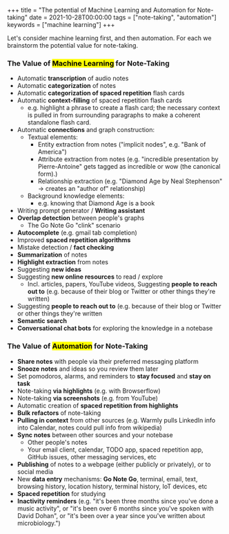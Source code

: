 +++
title = "The potential of Machine Learning and Automation for Note-taking"
date = 2021-10-28T00:00:00
tags = ["note-taking", "automation"]
keywords = ["machine learning"]
+++

Let's consider machine learning first, and then automation. For each we brainstorm the potential value for note-taking.

### The Value of <mark>Machine Learning</mark> for Note-Taking

- Automatic **transcription** of audio notes
- Automatic **categorization** of notes
- Automatic **categorization of spaced repetition** flash cards
- Automatic **context-filling** of spaced repetition flash cards
    - e.g. highlight a phrase to create a flash card; the necessary context is pulled in from surrounding paragraphs to make a coherent standalone flash card.
- Automatic **connections** and graph construction:
    - Textual elements:
        - Entity extraction from notes ("implicit nodes", e.g. "Bank of America")
        - Attribute extraction from notes (e.g. "incredible presentation by Pierre-Antoine" gets tagged as incredible or wow (the canonical form).)
        - Relationship extraction (e.g. "Diamond Age by Neal Stephenson" -> creates an "author of" relationship)
    - Background knowledge elements:
        - e.g. knowing that Diamond Age is a book
- Writing prompt generator / **Writing assistant**
- **Overlap detection** between people's graphs
    - The Go Note Go "clink" scenario
- **Autocomplete** (e.g. gmail tab completion)
- Improved **spaced repetition algorithms**
- Mistake detection / **fact checking**
- **Summarization** of notes
- **Highlight extraction** from notes
- Suggesting **new ideas**
- Suggesting **new online resources** to read / explore
    - Incl. articles, papers, YouTube videos, Suggesting **people to reach out to** (e.g. because of their blog or Twitter or other things they're written)
- Suggesting **people to reach out to** (e.g. because of their blog or Twitter or other things they're written
- **Semantic search**
- **Conversational chat bots** for exploring the knowledge in a notebase


### The Value of <mark>Automation</mark> for Note-Taking

- **Share notes** with people via their preferred messaging platform
- **Snooze notes** and ideas so you review them later
- Set pomodoros, alarms, and reminders to **stay focused** and **stay on task**
- Note-taking **via highlights** (e.g. with Browserflow)
- Note-taking **via screenshots** (e.g. from YouTube)
- Automatic creation of **spaced repetition from highlights**
- **Bulk refactors** of note-taking
- **Pulling in context** from other sources (e.g. Warmly pulls LinkedIn info into Calendar, notes could pull info from wikipedia)
- **Sync notes** between other sources and your notebase
    - Other people's notes
    - Your email client, calendar, TODO app, spaced repetition app, GitHub issues, other messaging services, etc
- **Publishing** of notes to a webpage (either publicly or privately), or to social media
- New **data entry** mechanisms: **Go Note Go**, terminal, email, text, browsing history, location history, terminal history, IoT devices, etc
- **Spaced repetition** for studying
- **Inactivity reminders** (e.g. "it's been three months since you've done a music activity", or "it's been over 6 months since you've spoken with David Dohan", or "it's been over a year since you've written about microbiology.")
